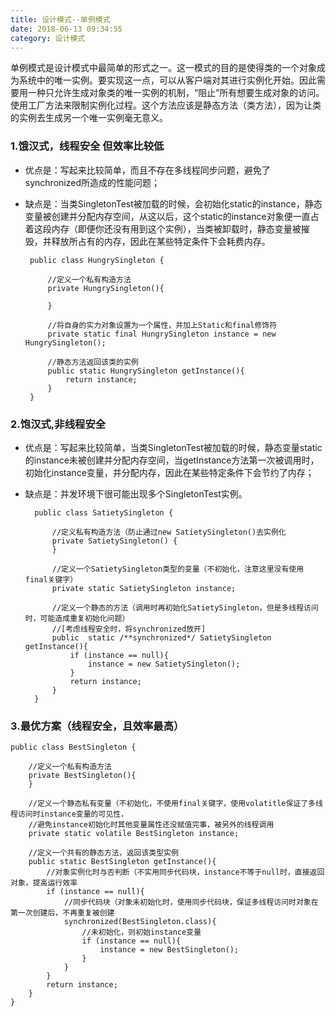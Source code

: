 ```yaml
---
title: 设计模式--单例模式
date: 2018-06-13 09:34:55
category: 设计模式
---
```


单例模式是设计模式中最简单的形式之一。这一模式的目的是使得类的一个对象成为系统中的唯一实例。要实现这一点，可以从客户端对其进行实例化开始。因此需要用一种只允许生成对象类的唯一实例的机制，“阻止”所有想要生成对象的访问。使用工厂方法来限制实例化过程。这个方法应该是静态方法（类方法），因为让类的实例去生成另一个唯一实例毫无意义。

### 1.饿汉式，线程安全 但效率比较低

- 优点是：写起来比较简单，而且不存在多线程同步问题，避免了synchronized所造成的性能问题；            

-  缺点是：当类SingletonTest被加载的时候，会初始化static的instance，静态变量被创建并分配内存空间，从这以后，这个static的instance对象便一直占着这段内存（即便你还没有用到这个实例），当类被卸载时，静态变量被摧毁，并释放所占有的内存，因此在某些特定条件下会耗费内存。

	    public class HungrySingleton {
	
		    //定义一个私有构造方法
		    private HungrySingleton(){
		
		    }
		
		    //将自身的实力对象设置为一个属性，并加上Static和final修饰符
		    private static final HungrySingleton instance = new HungrySingleton();
		
		    //静态方法返回该类的实例
		    public static HungrySingleton getInstance(){
		        return instance;
		    }
		}

### 2.饱汉式,非线程安全

- 优点是：写起来比较简单，当类SingletonTest被加载的时候，静态变量static的instance未被创建并分配内存空间，当getInstance方法第一次被调用时，初始化instance变量，并分配内存，因此在某些特定条件下会节约了内存；

- 缺点是：并发环境下很可能出现多个SingletonTest实例。

	    public class SatietySingleton {
	
		    //定义私有构造方法（防止通过new SatietySingleton()去实例化
		    private SatietySingleton() {
		    }
		
		    //定义一个SatietySingleton类型的变量（不初始化，注意这里没有使用final关键字）
		    private static SatietySingleton instance;
		
		    //定义一个静态的方法（调用时再初始化SatietySingleton，但是多线程访问时，可能造成重复初始化问题）
			//[考虑线程安全时，将synchronized放开]
		    public  static /**synchronized*/ SatietySingleton getInstance(){
		        if (instance == null){
		            instance = new SatietySingleton();
		        }
		        return instance;
		    }
		}

### 3.最优方案（线程安全，且效率最高）
	
    public class BestSingleton {

	    //定义一个私有构造方法
	    private BestSingleton(){
	    }
	
	    //定义一个静态私有变量（不初始化，不使用final关键字，使用volatitle保证了多线程访问时instance变量的可见性，
	    //避免instance初始化时其他变量属性还没赋值完事，被另外的线程调用
	    private static volatile BestSingleton instance;
	
	    //定义一个共有的静态方法，返回该类型实例
	    public static BestSingleton getInstance(){
	        //对象实例化时与否判断（不实用同步代码块，instance不等于null时，直接返回对象，提高运行效率
	        if (instance == null){
	            //同步代码块（对象未初始化时，使用同步代码块，保证多线程访问时对象在第一次创建后，不再重复被创建
	            synchronized(BestSingleton.class){
	                //未初始化，则初始instance变量
	                if (instance == null){
	                    instance = new BestSingleton();
	                }
	            }
	        }
	        return instance;
	    }
	}
